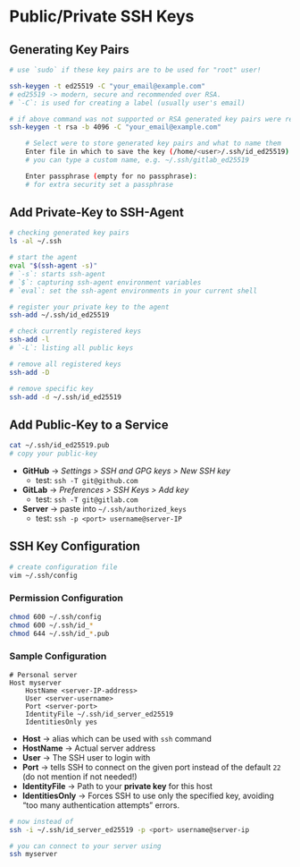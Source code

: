 # Public/Private SSH Keys

## Generating Key Pairs

```sh
# use `sudo` if these key pairs are to be used for "root" user!

ssh-keygen -t ed25519 -C "your_email@example.com"
# ed25519 -> modern, secure and recommended over RSA.
# `-C`: is used for creating a label (usually user's email)

# if above command was not supported or RSA generated key pairs were required
ssh-keygen -t rsa -b 4096 -C "your_email@example.com"

    # Select were to store generated key pairs and what to name them
    Enter file in which to save the key (/home/<user>/.ssh/id_ed25519):
    # you can type a custom name, e.g. ~/.ssh/gitlab_ed25519

    Enter passphrase (empty for no passphrase):
    # for extra security set a passphrase
```

## Add Private-Key to SSH-Agent

```sh
# checking generated key pairs
ls -al ~/.ssh

# start the agent
eval "$(ssh-agent -s)"
# `-s`: starts ssh-agent
# `$`: capturing ssh-agent environment variables
# `eval`: set the ssh-agent environments in your current shell

# register your private key to the agent
ssh-add ~/.ssh/id_ed25519

# check currently registered keys
ssh-add -l
# `-L`: listing all public keys

# remove all registered keys
ssh-add -D

# remove specific key
ssh-add -d ~/.ssh/id_ed25519
```

## Add Public-Key to a Service

```sh
cat ~/.ssh/id_ed25519.pub
# copy your public-key
```

- **GitHub** → _Settings > SSH and GPG keys > New SSH key_
  - test: `ssh -T git@github.com`
- **GitLab** → _Preferences > SSH Keys > Add key_
  - test: `ssh -T git@gitlab.com`
- **Server** → paste into `~/.ssh/authorized_keys`
  - test: `ssh -p <port> username@server-IP`

## SSH Key Configuration

```sh
# create configuration file
vim ~/.ssh/config
```

### Permission Configuration

```sh
chmod 600 ~/.ssh/config
chmod 600 ~/.ssh/id_*
chmod 644 ~/.ssh/id_*.pub
```

### Sample Configuration

```text
# Personal server
Host myserver
    HostName <server-IP-address>
    User <server-username>
    Port <server-port>
    IdentityFile ~/.ssh/id_server_ed25519
    IdentitiesOnly yes
```

- **Host** -> alias which can be used with `ssh` command
- **HostName** -> Actual server address
- **User** -> The SSH user to login with
- **Port** -> tells SSH to connect on the given port instead of the default `22` (do not mention if not needed!)
- **IdentityFile** -> Path to your **private key** for this host
- **IdentitiesOnly** -> Forces SSH to use only the specified key, avoiding “too many authentication attempts” errors.

```sh
# now instead of
ssh -i ~/.ssh/id_server_ed25519 -p <port> username@server-ip

# you can connect to your server using
ssh myserver
```
